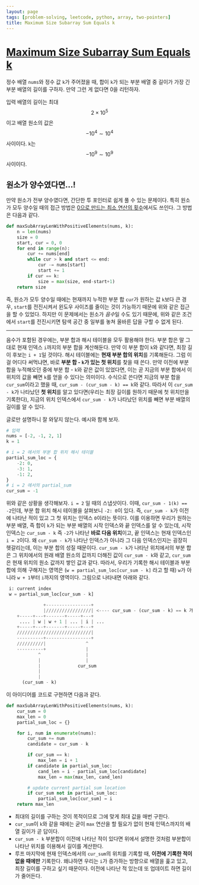```yaml
---
layout: page
tags: [problem-solving, leetcode, python, array, two-pointers]
title: Maximum Size Subarray Sum Equals k
---
```


# [Maximum Size Subarray Sum Equals k](https://leetcode.com/problems/maximum-size-subarray-sum-equals-k/)

  정수 배열 `nums`와 정수 값 `k`가 주어졌을 때, 합이 `k`가 되는 부분
  배열 중 길이가 가장 긴 부분 배열의 길이를 구하자. 만약 그런 게
  없다면 0을 리턴하자.

  입력 배열의 길이는 최대 $$ 2 \times 10^5 $$ 이고 배열 원소의 값은 $$
  -10^4 \sim 10^4$$ 사이이다. `k`는 $$ -10^9 \sim 10^9 $$ 사이이다.

## 원소가 양수였다면...!

 만약 원소가 전부 양수였다면, 간단한 투 포인터로 쉽게 풀 수 있는
 문제이다. 특히 원소가 모두 양수일 때의 접근 방법은 [0으로 만드는 최소
 연산의 횟수](../minimum-operations-to-reduce-x-to-zero)에서도
 쓰인다. 그 방법은 다음과 같다.

```python
def maxSubArrayLenWithPositiveElements(nums, k):
    n = len(nums)
    size = 0
    start, cur = 0, 0
    for end in range(n):
        cur += nums[end]
        while cur > k and start <= end:
            cur -= nums[start]
            start += 1
        if cur == k:
            size = max(size, end-start+1)
    return size
```

 즉, 원소가 모두 양수일 때에는 현재까지 누적한 부분 합 `cur`가 원하는
 값 `k`보다 큰 경우, `start`를 전진시켜서 윈도우 사이즈를 줄이는 것이
 가능하기 때문에 위와 같은 접근을 할 수 있었다. 하지만 이 문제에서는
 원소가 *음수*일 수도 있기 때문에, 위와 같은 조건에서 `start`를
 전진시키면 탐색 공간 중 일부를 놓쳐 올바른 답을 구할 수 없게 된다.

---

 음수가 포함된 경우에는, 부분 합과 해시 테이블을 모두 활용해야
 한다. 부분 합은 말 그대로 현재 인덱스 `i`까지의 부분 합을
 계산해둔다. 만약 이 부분 합이 `k`와 같다면, 최장 길이 후보는 `i +
 1`일 것이다. 해시 테이블에는 **현재 부분 합의 위치**를
 기록해둔다. 그럼 이걸 어디다 써먹냐면, 바로 **부분 합 - `k`가 있는 첫
 위치**를 찾을 때 쓴다. 만약 이전에 부분 합을 누적해오던 중에 부분
 합 - `k`와 같은 값이 있었다면, 이는 곧 지금의 부분 합에서 이 위치의
 값을 빼면 `k`를 얻을 수 있다는 의미이다. 수식으로 쓴다면 지금의 부분
 합을 `cur_sum`이라고 했을 때, `cur_sum - (cur_sum - k) == k`와
 같다. 따라서 이 `cur_sum - k`가 나타났던 **첫 위치**를 알고
 있다면(우리는 최장 길이를 원하기 때문에 첫 위치만을 기록한다), 지금의
 위치 인덱스에서 `cur_sum - k`가 나타났던 위치를 빼면 부분 배열의
 길이를 알 수 있다.

 글로만 설명하니 잘 와닿지 않는다. 예시와 함께 보자.

```python
# 입력
nums = [-2, -1, 2, 1]
k = 1

# i = 2 에서의 부분 합 위치 해시 테이블
partial_sum_loc = {
    -2: 0,
    -3: 1,
    -1: 2,
}
# i = 2 에서의 partial_sum
cur_sum = -1
```

 위와 같은 상황을 생각해보자. `i = 2` 일 때의 스냅샷이다. 이때,
 `cur_sum - 1(k) == -2`인데, 부분 합 위치 해시 테이블을 살펴보니 `-2:
 0`이 있다. 즉, `cur_sum - k`가 이전에 나타난 적이 있고 그 첫 위치는
 인덱스 `0`이라는 뜻이다. 이를 이용하면 우리가 원하는 부분 배열, 즉
 합이 `k`가 되는 부분 배열의 시작 인덱스와 끝 인덱스를 알 수 있는데,
 시작 인덱스는 `cur_sum - k` 즉 `-2`가 나타난 **바로 다음 위치**이고,
 끝 인덱스는 현재 인덱스인 `i = 2`이다. 왜 `cur_sum - k`가 나타난
 인덱스가 아니라 그 다음 인덱스인지는 굉장히 헷갈리는데, 이는 부분
 합의 성질 때문이다. `cur_sum - k`가 나타난 위치에서의 부분 합은 그
 위치에서의 원래 배열 원소의 값까지 더해진 값이 `cur_sum - k`와 같고,
 `cur_sum`은 현재 위치의 원소 값까지 쌓인 값과 같다. 따라서, 우리가
 기록한 해시 테이블과 부분 합에 의해 구해지는 영역은 (`w =
 partial_sum_loc[cur_sum - k]` 라고 할 때) `w`가 아니라 `w + 1`부터
 `i`까지의 영역이다. 그림으로 나타내면 아래와 같다.

```python
 i: current index
 w = partial_sum_loc[cur_sum - k]

              +-----------------+
              |/////////////////| <---- cur_sum - (cur_sum - k) == k 가 되는 부분 합 구간
    +-----+---+-------+-----+---+
     .... | w | w + 1 | ... | i | ...
    +-----+---+-------+-----+---+
    ////////////////////////////|
    ----------+-----------------+
    //////////|               ^
    ----------+               |
            ^                 |
            |                 |
            |              cur_sum
            |
            |
      (cur_sum - k)
```


 이 아이디어를 코드로 구현하면 다음과 같다.

```python
def maxSubArrayLenWithPositiveElements(nums, k):
    cur_sum = 0
    max_len = 0
    partial_sum_loc = {}

    for i, num in enumerate(nums):
        cur_sum += num
        candidate = cur_sum - k

        if cur_sum == k:
            max_len = i + 1
        if candidate in partial_sum_loc:
            cand_len = i - partial_sum_loc[candidate]
            max_len = max(max_len, cand_len)

        # update current partial sum location
        if cur_sum not in partial_sum_loc:
            partial_sum_loc[cur_sum] = i
    return max_len
```

 - 최대의 길이를 구하는 것이 목적이므로 그에 맞게 최대 값을 매번
   구한다.
 - `cur_sum`이 `k`와 같을 때에는 굳이 `max` 연산을 할 필요가 없이 현재
   인덱스까지의 배열 길이가 곧 답이다.
 - `cur_sum - k` 부분합이 이전에 나타난 적이 있다면 위에서 설명한
   것처럼 부분합이 나타난 위치를 이용해서 길이를 계산한다.
 - 루프 마지막에 현재 인덱스에서의 `cur_sum`의 위치를 기록할 때,
   **이전에 기록한 적이 없을 때에만** 기록한다. 왜냐하면 우리는 `i`가
   증가하는 방향으로 배열을 훑고 있고, 최장 길이를 구하고 싶기
   때문이다. 이전에 나타난 적 있는데 또 업데이트 하면 길이가 줄어든다.
